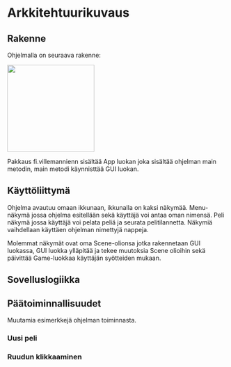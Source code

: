 # Arkkitehtuurikuvaus

## Rakenne

Ohjelmalla on seuraava rakenne:

<img src="https://github.com/Viltska/ot-minesweeper/blob/master/dokumentit/kaaviot/rakenne.jpg" width="200">

Pakkaus fi.villemannienn sisältää App luokan joka sisältää ohjelman main metodin, main metodi käynnisttää GUI luokan.

## Käyttöliittymä

Ohjelma avautuu omaan ikkunaan, ikkunalla on kaksi näkymää. Menu-näkymä jossa ohjelma esitellään sekä käyttäjä voi antaa oman nimensä.
Peli näkymä jossa käyttäjä voi pelata peliä ja seurata pelitilannetta. Näkymiä vaihdellaan käyttäen ohjelman nimettyjä nappeja.

Molemmat näkymät ovat oma Scene-olionsa jotka rakennetaan GUI luokassa, GUI luokka ylläpitää ja tekee muutoksia Scene olioihin sekä päivittää Game-luokkaa käyttäjän syötteiden mukaan.

## Sovelluslogiikka

## Päätoiminnallisuudet

Muutamia esimerkkejä ohjelman toiminnasta.

### Uusi peli

### Ruudun klikkaaminen
  
